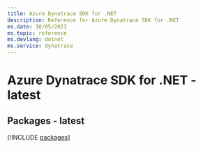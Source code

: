 ```yaml
---
title: Azure Dynatrace SDK for .NET
description: Reference for Azure Dynatrace SDK for .NET
ms.date: 10/05/2023
ms.topic: reference
ms.devlang: dotnet
ms.service: dynatrace
---
```

# Azure Dynatrace SDK for .NET - latest
## Packages - latest
[!INCLUDE [packages](dynatrace-index.md)]